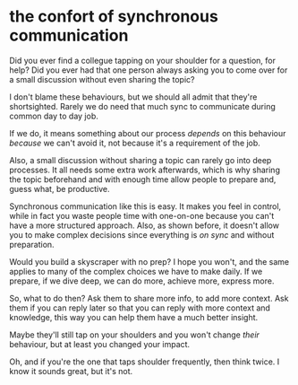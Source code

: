 
# the confort of synchronous communication

Did you ever find a collegue tapping on your shoulder for a question, for help?
Did you ever had that one person always asking you to come over for a small discussion without even sharing the topic?

I don't blame these behaviours, but we should all admit that they're shortsighted. Rarely we do need that much sync to communicate during common day to day job.

If we do, it means something about our process _depends_ on this behaviour _because_ we can't avoid it, not because it's a requirement of the job.

Also, a small discussion without sharing a topic can rarely go into deep processes. It all needs some extra work afterwards, which is why sharing the topic beforehand and with enough time allow people to prepare and, guess what, be productive.

Synchronous communication like this is easy. It makes you feel in control, while in fact you waste people time with one-on-one because you can't have a more structured approach.
Also, as shown before, it doesn't allow you to make complex decisions since everything is _on sync_ and without preparation.

Would you build a skyscraper with no prep? I hope you won't, and the same applies to many of the complex choices we have to make daily. If we prepare, if we dive deep, we can do more, achieve more, express more.

So, what to do then?
Ask them to share more info, to add more context. Ask them if you can reply later so that you can reply with more context and knowledge, this way you can help them have a much better insight.

Maybe they'll still tap on your shoulders and you won't change _their_ behaviour, but at least you changed your impact.

Oh, and if you're the one that taps shoulder frequently, then think twice.
I know it sounds great, but it's not.
